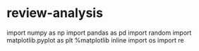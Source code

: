 # review-analysis
import numpy as np
import pandas as pd
import random
import matplotlib.pyplot as plt
%matplotlib inline
import os
import re

